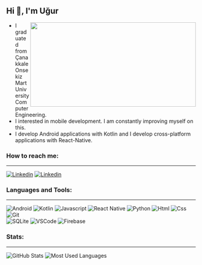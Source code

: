 
## Hi 👋, I'm Uğur


<img align="right" src="https://user-images.githubusercontent.com/36696138/134507183-06f1df09-df7b-4cac-8d3b-609b8a000560.gif"  width="440" height="225">

- I graduated from Çanakkale Onsekiz Mart University Computer Engineering. 
- I interested in mobile development. I am constantly improving myself on this. 
- I develop Android applications with Kotlin and I develop cross-platform applications with React-Native.

### How to reach me:
---
[![Linkedin](https://img.shields.io/badge/Gmail-D14836?style=for-the-badge&logo=gmail&logoColor=white)](mailto:uguraltintas17@gmail.com) [![Linkedin](https://img.shields.io/badge/LinkedIn-0077B5?style=for-the-badge&logo=linkedin&logoColor=white)](https://www.linkedin.com/in/uguraltintas17/)

### Languages and Tools:
---
![Android](https://img.shields.io/badge/Android-3DDC84?style=for-the-badge&logo=android&logoColor=white) ![Kotlin](https://img.shields.io/badge/Kotlin-0095D5?&style=for-the-badge&logo=kotlin&logoColor=white) ![Javascript](https://img.shields.io/badge/JavaScript-323330?style=for-the-badge&logo=javascript&logoColor=F7DF1E) ![React Native](https://img.shields.io/badge/React_Native-20232A?style=for-the-badge&logo=react&logoColor=61DAFB) ![Python](https://img.shields.io/badge/Python-3776AB?style=for-the-badge&logo=python&logoColor=white) ![Html](https://img.shields.io/badge/HTML5-E34F26?style=for-the-badge&logo=html5&logoColor=white) ![Css](https://img.shields.io/badge/CSS3-1572B6?style=for-the-badge&logo=css3&logoColor=white) ![Git](https://img.shields.io/badge/Git-F05032?style=for-the-badge&logo=git&logoColor=white)     
![SQLite](https://img.shields.io/badge/SQLite-07405E?style=for-the-badge&logo=sqlite&logoColor=white) ![VSCode](https://img.shields.io/badge/Visual_Studio_Code-0078D4?style=for-the-badge&logo=visual%20studio%20code&logoColor=white) ![Firebase](https://img.shields.io/badge/firebase-ffca28?style=for-the-badge&logo=firebase&logoColor=black)

### Stats:
---
![GitHub Stats](https://github-readme-stats.vercel.app/api?username=uguraltintas&show_icons=true&locale=en&theme=dark&include_all_commits=true&count_private=true) ![Most Used Languages](https://github-readme-stats.vercel.app/api/top-langs?username=uguraltintas&show_icons=true&locale=en&layout=compact&langs_count=8&theme=dark)
